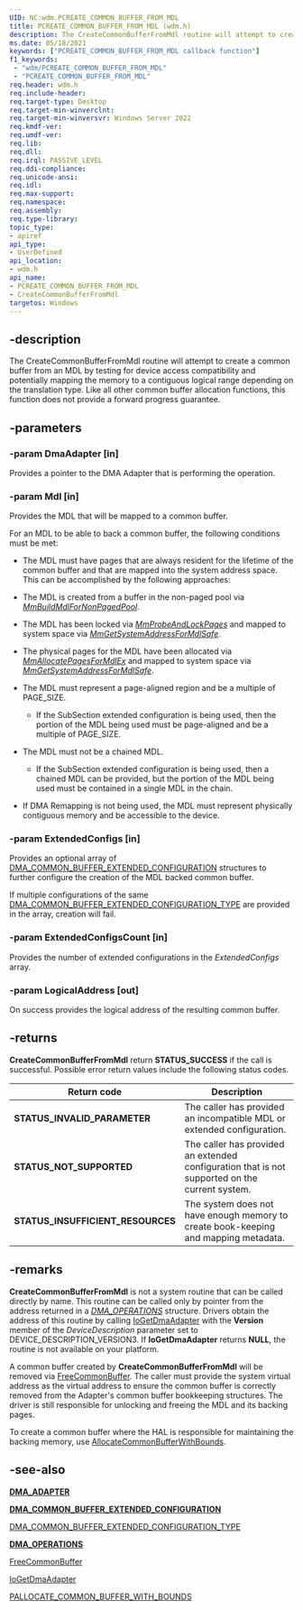 ```yaml
---
UID: NC:wdm.PCREATE_COMMON_BUFFER_FROM_MDL
title: PCREATE_COMMON_BUFFER_FROM_MDL (wdm.h)
description: The CreateCommonBufferFromMdl routine will attempt to create a common buffer from an MDL by testing for device access compatibility and potentially mapping the memory to a contiguous logical range depending on the translation type. Like all other common buffer allocation functions, this function does not provide a forward progress guarantee.
ms.date: 05/18/2021
keywords: ["PCREATE_COMMON_BUFFER_FROM_MDL callback function"]
f1_keywords:
 - "wdm/PCREATE_COMMON_BUFFER_FROM_MDL"
 - "PCREATE_COMMON_BUFFER_FROM_MDL"
req.header: wdm.h
req.include-header:
req.target-type: Desktop
req.target-min-winverclnt:
req.target-min-winversvr: Windows Server 2022
req.kmdf-ver:
req.umdf-ver:
req.lib:
req.dll:
req.irql: PASSIVE_LEVEL
req.ddi-compliance:
req.unicode-ansi:
req.idl:
req.max-support:
req.namespace:
req.assembly:
req.type-library:
topic_type:
- apiref
api_type:
- UserDefined
api_location:
- wdm.h
api_name:
- PCREATE_COMMON_BUFFER_FROM_MDL
- CreateCommonBufferFromMdl
targetos: Windows
---
```


## -description

The CreateCommonBufferFromMdl routine will attempt to create a common buffer from an MDL by testing for device access compatibility and potentially mapping the memory to a contiguous logical range depending on the translation type. Like all other common buffer allocation functions, this function does not provide a forward progress guarantee.

## -parameters

### -param DmaAdapter [in]

Provides a pointer to the DMA Adapter that is performing the operation.

### -param Mdl [in]

Provides the MDL that will be mapped to a common buffer.

For an MDL to be able to back a common buffer, the following conditions must be met:

- The MDL must have pages that are always resident for the lifetime of the common buffer and that are mapped into the system address space. This can be accomplished by the following approaches:

- The MDL is created from a buffer in the non-paged pool via [*MmBuildMdlForNonPagedPool*](nf-wdm-mmbuildmdlfornonpagedpool.md).

- The MDL has been locked via [*MmProbeAndLockPages*](nf-wdm-mmprobeandlockselectedpages.md) and mapped to system space via [*MmGetSystemAddressForMdlSafe*](/windows-hardware/drivers/kernel/mm-bad-pointer#mmgetsystemaddressformdlsafe).

- The physical pages for the MDL have been allocated via [*MmAllocatePagesForMdlEx*](nf-wdm-mmallocatepagesformdl.md) and mapped to system space via [*MmGetSystemAddressForMdlSafe*](/windows-hardware/drivers/kernel/mm-bad-pointer#mmgetsystemaddressformdlsafe).

- The MDL must represent a page-aligned region and be a multiple of PAGE_SIZE.

  - If the SubSection extended configuration is being used, then the portion of the MDL being used must be page-aligned and be a multiple of PAGE_SIZE.

- The MDL must not be a chained MDL.

  - If the SubSection extended configuration is being used, then a chained MDL can be provided, but the portion of the MDL being used must be contained in a single MDL in the chain.

- If DMA Remapping is not being used, the MDL must represent physically contiguous memory and be accessible to the device.

### -param ExtendedConfigs [in]

Provides an optional array of [DMA_COMMON_BUFFER_EXTENDED_CONFIGURATION](ns-wdm-dma_common_buffer_extended_configuration.md) structures to further configure the creation of the MDL backed common buffer.

If multiple configurations of the same [DMA_COMMON_BUFFER_EXTENDED_CONFIGURATION_TYPE](ne-wdm-_dma_common_buffer_extended_configuration_type.md) are provided in the array, creation will fail.

### -param ExtendedConfigsCount [in]

Provides the number of extended configurations in the *ExtendedConfigs* array.

### -param LogicalAddress [out]

On success provides the logical address of the resulting common buffer.

## -returns

**CreateCommonBufferFromMdl** return **STATUS_SUCCESS** if the call is successful. Possible error return values include the following status codes.

| Return code | Description |
|---|---|
| **STATUS_INVALID_PARAMETER** | The caller has provided an incompatible MDL or extended configuration. |
| **STATUS_NOT_SUPPORTED** | The caller has provided an extended configuration that is not supported on the current system. |
| **STATUS_INSUFFICIENT_RESOURCES** | The system does not have enough memory to create book-keeping and mapping metadata. |

## -remarks

**CreateCommonBufferFromMdl** is not a system routine that can be called directly by name. This routine can be called only by pointer from the address returned in a [*DMA_OPERATIONS*](ns-wdm-_dma_operations.md) structure. Drivers obtain the address of this routine by calling [IoGetDmaAdapter](nf-wdm-iogetdmaadapter.md) with the **Version** member of the *DeviceDescription* parameter set to DEVICE_DESCRIPTION_VERSION3. If **IoGetDmaAdapter** returns **NULL**, the routine is not available on your platform.

A common buffer created by **CreateCommonBufferFromMdl** will be removed via [FreeCommonBuffer](nc-wdm-pfree_common_buffer.md). The caller must provide the system virtual address as the virtual address to ensure the common buffer is correctly removed from the Adapter's common buffer bookkeeping structures. The driver is still responsible for unlocking and freeing the MDL and its backing pages.

To create a common buffer where the HAL is responsible for maintaining the backing memory, use [AllocateCommonBufferWithBounds](nc-wdm-pallocate_common_buffer_with_bounds.md).

## -see-also

[**DMA_ADAPTER**](ns-wdm-_dma_adapter.md)

[**DMA_COMMON_BUFFER_EXTENDED_CONFIGURATION**](ns-wdm-dma_common_buffer_extended_configuration.md)

[DMA_COMMON_BUFFER_EXTENDED_CONFIGURATION_TYPE](ne-wdm-_dma_common_buffer_extended_configuration_type.md)

[**DMA_OPERATIONS**](ns-wdm-_dma_operations.md)

[FreeCommonBuffer](nc-wdm-pfree_common_buffer.md)

[IoGetDmaAdapter](nf-wdm-iogetdmaadapter.md)

[PALLOCATE_COMMON_BUFFER_WITH_BOUNDS](nc-wdm-pallocate_common_buffer_with_bounds.md)

